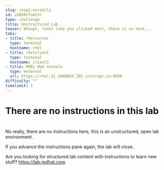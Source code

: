 ```yaml
---
slug: step2-noreally
id: ib8h8tfomfxr
type: challenge
title: Unstructured Lab
teaser: Whoops, looks like you clicked next, there is no next...
tabs:
- title: rhelserver
  type: terminal
  hostname: rhel
- title: rhelclient
  type: terminal
  hostname: client1
- title: RHEL Web Console
  type: external
  url: https://rhel.${_SANDBOX_ID}.instruqt.io:9090
difficulty: ""
timelimit: 1
---
```

# There are no instructions in this lab
#
No really, there are no instructions here, this is an unstructured, open lab environment.

If you advance the instructions pane again, the lab will close.

Are you looking for structured lab content with instructions to learn new stuff?
https://lab.redhat.com

